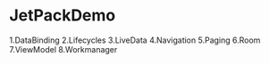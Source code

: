 # JetPackDemo
1.DataBinding
2.Lifecycles
3.LiveData
4.Navigation
5.Paging
6.Room
7.ViewModel
8.Workmanager
